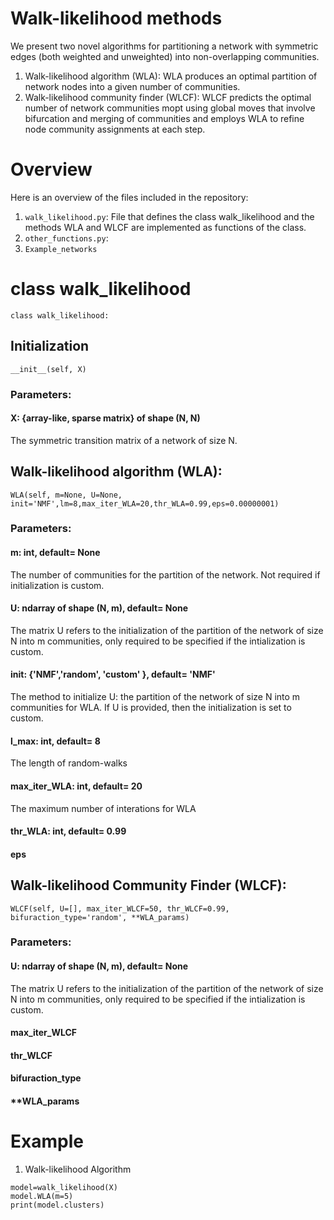 # Walk-likelihood methods 
We present two novel algorithms for partitioning a network with symmetric edges (both weighted and unweighted) into non-overlapping communities. 
1. Walk-likelihood algorithm (WLA): WLA produces an optimal partition of network nodes into a given number of communities.
2. Walk-likelihood community finder (WLCF): WLCF predicts the optimal number of network communities mopt using global moves that involve bifurcation and merging of communities and employs WLA to refine node community assignments at each step.

# Overview

Here is an overview of the files included in the repository:
1. ```walk_likelihood.py```: File that defines the class walk_likelihood and the methods WLA and WLCF are implemented as functions of the class.
2. ```other_functions.py```:
3. ```Example_networks```

# class walk_likelihood

```
class walk_likelihood:
```
## Initialization
```
__init__(self, X)
```

### Parameters:

#### X: {array-like, sparse matrix} of shape (N, N)
The symmetric transition matrix of a network of size N.

## Walk-likelihood algorithm (WLA):

```
WLA(self, m=None, U=None, init='NMF',lm=8,max_iter_WLA=20,thr_WLA=0.99,eps=0.00000001)
```

### Parameters:

#### m: int, default= None
The number of communities for the partition of the network. Not required if initialization is custom.

#### U: ndarray of shape (N, m), default= None
The matrix U refers to the initialization of the partition of the network of size N into m communities, only required to be specified if the intialization is custom.

#### init: {'NMF','random', 'custom' }, default= 'NMF'
The method to initialize U: the partition of the network of size N into m communities for WLA. If U is provided, then the initialization is set to custom.

#### l_max: int, default= 8
The length of random-walks

#### max_iter_WLA: int, default= 20
The maximum number of interations for WLA

#### thr_WLA: int, default= 0.99


#### eps

## Walk-likelihood Community Finder (WLCF):

```
WLCF(self, U=[], max_iter_WLCF=50, thr_WLCF=0.99, bifuraction_type='random', **WLA_params)
```

### Parameters:

#### U: ndarray of shape (N, m), default= None
The matrix U refers to the initialization of the partition of the network of size N into m communities, only required to be specified if the intialization is custom.

#### max_iter_WLCF

#### thr_WLCF

#### bifuraction_type

#### **WLA_params

# Example

1. Walk-likelihood Algorithm

```
model=walk_likelihood(X)
model.WLA(m=5)
print(model.clusters)
```
